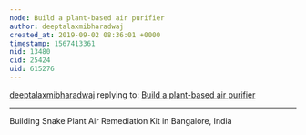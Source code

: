 ```yaml
---
node: Build a plant-based air purifier 
author: deeptalaxmibharadwaj
created_at: 2019-09-02 08:36:01 +0000
timestamp: 1567413361
nid: 13480
cid: 25424
uid: 615276
---
```




[deeptalaxmibharadwaj](../profile/deeptalaxmibharadwaj) replying to: [Build a plant-based air purifier ](../notes/nshapiro/09-26-2016/build-a-plant-based-air-purifier)

----
Building Snake Plant Air Remediation Kit in Bangalore, India